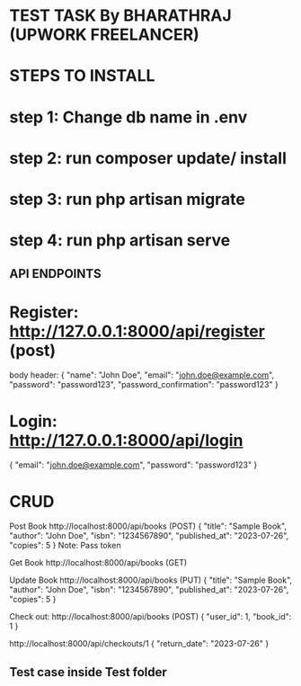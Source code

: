 # TEST TASK By BHARATHRAJ (UPWORK FREELANCER)

# STEPS TO INSTALL
# step 1:  Change db name in .env
# step 2: run composer update/ install
# step 3: run php artisan migrate
# step 4: run php artisan serve

## API ENDPOINTS
# Register:  http://127.0.0.1:8000/api/register (post)
body header:
{
    "name": "John Doe",
    "email": "john.doe@example.com",
    "password": "password123",
    "password_confirmation": "password123"
}
# Login:     http://127.0.0.1:8000/api/login
{
    "email": "john.doe@example.com",
    "password": "password123"
}

# CRUD
Post Book
http://localhost:8000/api/books (POST)
{
  "title": "Sample Book",
  "author": "John Doe",
  "isbn": "1234567890",
  "published_at": "2023-07-26",
  "copies": 5
}
Note: Pass token 

Get Book
http://localhost:8000/api/books (GET)

Update Book
http://localhost:8000/api/books (PUT)
{
  "title": "Sample Book",
  "author": "John Doe",
  "isbn": "1234567890",
  "published_at": "2023-07-26",
  "copies": 5
}

Check out:
http://localhost:8000/api/books (POST)
{
    "user_id": 1,
    "book_id": 1
}

http://localhost:8000/api/checkouts/1
{
    "return_date": "2023-07-26"
}

## Test case inside Test folder